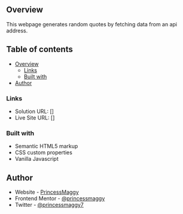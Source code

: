 ## Overview

This webpage generates random quotes by fetching data from an api address.

## Table of contents

- [Overview](#overview)
  - [Links](#links)
  - [Built with](#built-with)
- [Author](#author)

### Links

- Solution URL: []
- Live Site URL: []

### Built with

- Semantic HTML5 markup
- CSS custom properties
- Vanilla Javascript

## Author

- Website - [PrincessMaggy](https://www.your-site.com)
- Frontend Mentor - [@princessmaggy](https://www.frontendmentor.io/profile/princessmaggy)
- Twitter - [@princessmaggy7](https://www.twitter.com/princessmaggy7)
